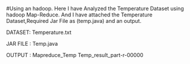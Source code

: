 #Using an hadoop.
 Here I have Analyzed the Temperature Dataset using hadoop Map-Reduce.
 And I have attached the Temperature Dataset,Required Jar File as (temp.java) and an output.

DATASET:
 Temperature.txt

JAR FILE :
 Temp.java
 
OUTPUT :
 Mapreduce_Temp
 Temp_result_part-r-00000